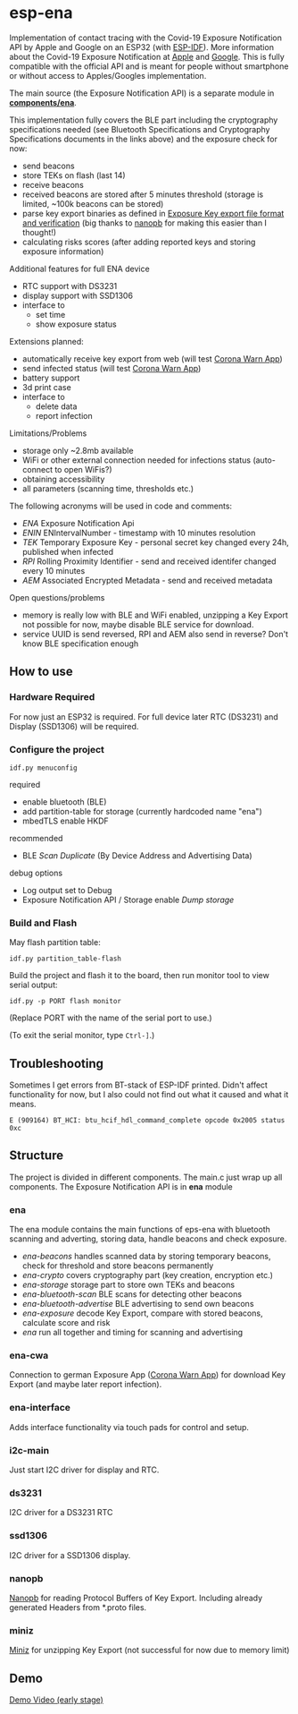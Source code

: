 # esp-ena

Implementation of contact tracing with the Covid-19 Exposure Notification API by Apple and Google on an ESP32 (with [ESP-IDF](https://docs.espressif.com/projects/esp-idf/en/latest/esp32/index.html)). 
More information about the Covid-19 Exposure Notification at [Apple](https://www.apple.com/covid19/contacttracing/) and [Google](https://www.google.com/covid19/exposurenotifications/). This is fully compatible with the official API and is meant for people without smartphone or without access to Apples/Googles implementation.

The main source (the Exposure Notification API) is a separate module in [**components/ena**](components/ena).

This implementation fully covers the BLE part including the cryptography specifications needed (see Bluetooth Specifications and Cryptography Specifications documents in the links above) and the exposure check for now:
* send beacons
* store TEKs on flash (last 14)
* receive beacons
* received beacons are stored after 5 minutes threshold (storage is limited, ~100k beacons can be stored)
* parse key export binaries as defined in [Exposure Key export file format and verification](https://developers.google.com/android/exposure-notifications/exposure-key-file-format) (big thanks to [nanopb](https://github.com/nanopb/nanopb) for making this easier than I thought!)
* calculating risks scores (after adding reported keys and storing exposure information)

Additional features for full ENA device
* RTC support with DS3231
* display support with SSD1306
* interface to
    * set time
    * show exposure status

Extensions planned:
* automatically receive key export from web (will test [Corona Warn App](https://github.com/corona-warn-app))
* send infected status (will test [Corona Warn App](https://github.com/corona-warn-app))
* battery support
* 3d print case
* interface to
    * delete data
    * report infection

Limitations/Problems
* storage only ~2.8mb available
* WiFi or other external connection needed for infections status (auto-connect to open WiFis?)
* obtaining accessibility
* all parameters (scanning time, thresholds etc.)

The following acronyms will be used in code and comments:
* *ENA* Exposure Notification Api
* *ENIN* ENIntervalNumber - timestamp with 10 minutes resolution
* *TEK* Temporary Exposure Key - personal secret key changed every 24h, published when infected
* *RPI* Rolling Proximity Identifier - send and received identifer changed every 10 minutes
* *AEM* Associated Encrypted Metadata - send and received metadata

Open questions/problems
* memory is really low with BLE and WiFi enabled, unzipping a Key Export not possible for now, maybe disable BLE service for download.
* service UUID is send reversed, RPI and AEM also send in reverse? Don't know BLE specification enough

## How to use

### Hardware Required

For now just an ESP32 is required. For full device later RTC (DS3231) and Display (SSD1306) will be required.

### Configure the project

```
idf.py menuconfig
```

required
* enable bluetooth (BLE)
* add partition-table for storage (currently hardcoded name "ena")
* mbedTLS enable HKDF

recommended
* BLE *Scan Duplicate* (By Device Address and Advertising Data)

debug options
* Log output set to Debug
* Exposure Notification API / Storage enable *Dump storage* 
 

### Build and Flash

May flash partition table:

```
idf.py partition_table-flash
```

Build the project and flash it to the board, then run monitor tool to view serial output:

```
idf.py -p PORT flash monitor
```

(Replace PORT with the name of the serial port to use.)

(To exit the serial monitor, type ``Ctrl-]``.)

## Troubleshooting

Sometimes I get errors from BT-stack of ESP-IDF printed. Didn't affect functionality for now, but I also could not find out what it caused and what it means.

```
E (909164) BT_HCI: btu_hcif_hdl_command_complete opcode 0x2005 status 0xc
```

## Structure

The project is divided in different components. The main.c just wrap up all components. The Exposure Notification API is in **ena** module

### ena

The ena module contains the main functions of eps-ena with bluetooth scanning and adverting, storing data, handle beacons and check exposure.
* *ena-beacons* handles scanned data by storing temporary beacons, check for threshold and store beacons permanently
* *ena-crypto* covers cryptography part (key creation, encryption etc.)
* *ena-storage* storage part to store own TEKs and beacons
* *ena-bluetooth-scan* BLE scans for detecting other beacons
* *ena-bluetooth-advertise* BLE advertising to send own beacons
* *ena-exposure* decode Key Export, compare with stored beacons, calculate score and risk
* *ena* run all together and timing for scanning and advertising

### ena-cwa

Connection to german Exposure App ([Corona Warn App](https://github.com/corona-warn-app)) for download Key Export (and maybe later report infection).

### ena-interface

Adds interface functionality via touch pads for control and setup.

### i2c-main

Just start I2C driver for display and RTC.

### ds3231

I2C driver for a DS3231 RTC

### ssd1306

I2C driver for a SSD1306 display.

### nanopb

[Nanopb](https://github.com/nanopb/nanopb) for reading Protocol Buffers of Key Export. Including already generated Headers from *.proto files.

### miniz

[Miniz](https://github.com/richgel999/miniz) for unzipping Key Export (not successful for now due to memory limit)


## Demo

[Demo Video (early stage)](https://twitter.com/Lurkars/status/1282223547579019264)